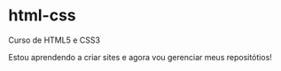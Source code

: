 # html-css
 Curso de HTML5  e CSS3

 Estou aprendendo a criar sites e agora vou gerenciar meus repositótios!
